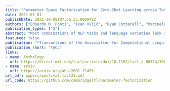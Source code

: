 ```yaml
---
title: "Parameter Space Factorization for Zero-Shot Learning across Tasks and Languages"
date: 2021-01-01
publishDate: 2021-10-08T07:56:35.000948Z
authors: ["Edoardo M. Ponti", "Ivan Vulić", "Ryan Cotterell", "Marinela Parović", "Roi Reichart", "Anna Korhonen"]
publication_types: ["2"]
abstract: "Most combinations of NLP tasks and language varieties lack in-domain examples for supervised training because of the paucity of annotated data. How can neural models make sample-efficient generalizations from task-language combinations with available data to low-resource ones? In this work, we propose a Bayesian generative model for the space of neural parameters. We assume that this space can be factorized into latent variables for each language and each task. We infer the posteriors over such latent variables based on data from seen task-language combinations through variational inference. This enables zero-shot classification on unseen combinations at prediction time. For instance, given training data for named entity recognition (NER) in Vietnamese and for part-of-speech (POS) tagging in Wolof, our model can perform accurate predictions for NER in Wolof. In particular, we experiment with a typologically diverse sample of 33 languages from 4 continents and 11 families, and show that our model yields comparable or better results than state-of-the-art, zero-shot cross-lingual transfer methods. Our code is available at https://github.com/cambridgeltl/parameter-factorization."
featured: false
publication: "*Transactions of the Association for Computational Linguistics*"
publication_short: "TACL"
links:
- name: Anthology
  url: https://direct.mit.edu/tacl/article/doi/10.1162/tacl_a_00374/100681/Parameter-Space-Factorization-for-Zero-Shot
- name: arXiv
  url: https://arxiv.org/abs/2001.11453
url_pdf: papers/ponti+al.tacl21.pdf
url_code: https://github.com/cambridgeltl/parameter-factorization
---
```


